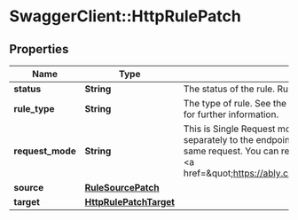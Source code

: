 # SwaggerClient::HttpRulePatch

## Properties
Name | Type | Description | Notes
------------ | ------------- | ------------- | -------------
**status** | **String** | The status of the rule. Rules can be enabled or disabled. | [optional] 
**rule_type** | **String** | The type of rule. See the &lt;a href&#x3D;\&quot;https://ably.com/integrations\&quot;&gt;documentation&lt;/a&gt; for further information. | 
**request_mode** | **String** | This is Single Request mode or Batch Request mode. Single Request mode sends each event separately to the endpoint specified by the rule. Batch Request mode rolls up multiple events into the same request. You can read more about the difference between single and batched events in the Ably &lt;a href&#x3D;\&quot;https://ably.com/documentation/general/events#batching\&quot;&gt;documentation&lt;/a&gt;. | [optional] 
**source** | [**RuleSourcePatch**](RuleSourcePatch.md) |  | [optional] 
**target** | [**HttpRulePatchTarget**](HttpRulePatchTarget.md) |  | [optional] 

